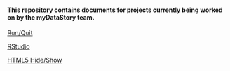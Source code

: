 
#### This repository contains documents for projects currently being worked on by the myDataStory team.

[Run/Quit](https://rawcdn.githack.com/mydatastory/projects_share/80fa409611b3e5d0ceb1ba3789b41b65bcf79123/run_quit.html)

[RStudio](https://rawcdn.githack.com/mydatastory/projects_share/00638f995a7f78cfdc1fb4d6567fd09a348abcc6/rstudio_intro.html)

[HTML5 Hide/Show](http://html5doctor.com/the-details-and-summary-elements/)
